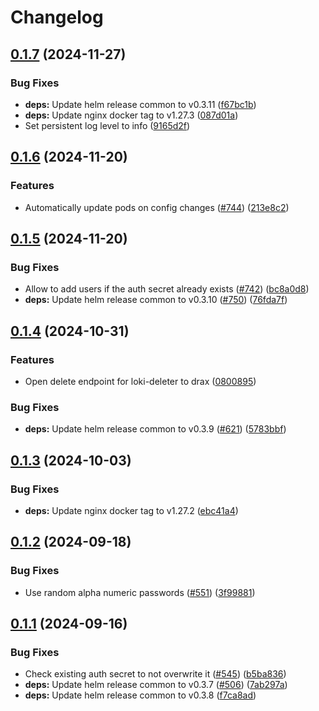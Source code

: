 # Changelog

## [0.1.7](https://github.com/accelleran/helm-charts/compare/loki-gateway-0.1.6...loki-gateway-0.1.7) (2024-11-27)


### Bug Fixes

* **deps:** Update helm release common to v0.3.11 ([f67bc1b](https://github.com/accelleran/helm-charts/commit/f67bc1bd548bbc2b91c6554e2df66f855c3e2120))
* **deps:** Update nginx docker tag to v1.27.3 ([087d01a](https://github.com/accelleran/helm-charts/commit/087d01a920de26ba364984261fad910cbe7a43b9))
* Set persistent log level to info ([9165d2f](https://github.com/accelleran/helm-charts/commit/9165d2f5a0015bfd9644f79c4b3a299ef322f8a1))

## [0.1.6](https://github.com/accelleran/helm-charts/compare/loki-gateway-0.1.5...loki-gateway-0.1.6) (2024-11-20)


### Features

* Automatically update pods on config changes ([#744](https://github.com/accelleran/helm-charts/issues/744)) ([213e8c2](https://github.com/accelleran/helm-charts/commit/213e8c27a7ab183498a53ebf7cfef94060ada2b2))

## [0.1.5](https://github.com/accelleran/helm-charts/compare/loki-gateway-0.1.4...loki-gateway-0.1.5) (2024-11-20)


### Bug Fixes

* Allow to add users if the auth secret already exists ([#742](https://github.com/accelleran/helm-charts/issues/742)) ([bc8a0d8](https://github.com/accelleran/helm-charts/commit/bc8a0d827961b0362d9eee59fc9d0ec038d229e0))
* **deps:** Update helm release common to v0.3.10 ([#750](https://github.com/accelleran/helm-charts/issues/750)) ([76fda7f](https://github.com/accelleran/helm-charts/commit/76fda7fc76c6926b402b49f3348b14a785af92f8))

## [0.1.4](https://github.com/accelleran/helm-charts/compare/loki-gateway-0.1.3...loki-gateway-0.1.4) (2024-10-31)


### Features

* Open delete endpoint for loki-deleter to drax ([0800895](https://github.com/accelleran/helm-charts/commit/0800895de3442f52220ad7e9a09ff7c2807f8f34))


### Bug Fixes

* **deps:** Update helm release common to v0.3.9 ([#621](https://github.com/accelleran/helm-charts/issues/621)) ([5783bbf](https://github.com/accelleran/helm-charts/commit/5783bbf75b6a5845dfc469d56849e2aae72d1d4c))

## [0.1.3](https://github.com/accelleran/helm-charts/compare/loki-gateway-0.1.2...loki-gateway-0.1.3) (2024-10-03)


### Bug Fixes

* **deps:** Update nginx docker tag to v1.27.2 ([ebc41a4](https://github.com/accelleran/helm-charts/commit/ebc41a42da0136d1e54b4fa024a09a578ce919fc))

## [0.1.2](https://github.com/accelleran/helm-charts/compare/loki-gateway-0.1.1...loki-gateway-0.1.2) (2024-09-18)


### Bug Fixes

* Use random alpha numeric passwords ([#551](https://github.com/accelleran/helm-charts/issues/551)) ([3f99881](https://github.com/accelleran/helm-charts/commit/3f998811ea513a6f0f098b1dea9f56a9afbcbda5))

## [0.1.1](https://github.com/accelleran/helm-charts/compare/loki-gateway-0.1.0...loki-gateway-0.1.1) (2024-09-16)


### Bug Fixes

* Check existing auth secret to not overwrite it ([#545](https://github.com/accelleran/helm-charts/issues/545)) ([b5ba836](https://github.com/accelleran/helm-charts/commit/b5ba836395459a0913262ee4eea83c77a6067c5c))
* **deps:** Update helm release common to v0.3.7 ([#506](https://github.com/accelleran/helm-charts/issues/506)) ([7ab297a](https://github.com/accelleran/helm-charts/commit/7ab297aeebd645f5c00399a04d4e1b159f24859e))
* **deps:** Update helm release common to v0.3.8 ([f7ca8ad](https://github.com/accelleran/helm-charts/commit/f7ca8ad8fd5dd79768da4d8b74aac0cd8eaac590))
